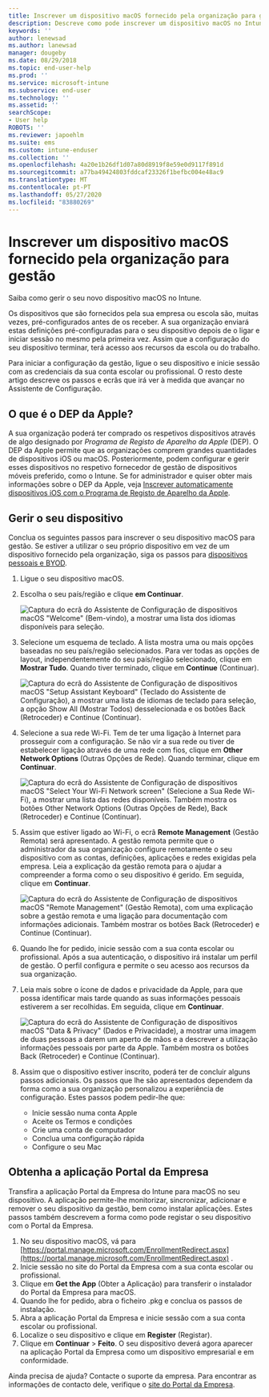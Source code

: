 ```yaml
---
title: Inscrever um dispositivo macOS fornecido pela organização para gestão | Microsoft Docs
description: Descreve como pode inscrever um dispositivo macOS no Intune que foi adquirido e fornecido pela sua organização.
keywords: ''
author: lenewsad
ms.author: lanewsad
manager: dougeby
ms.date: 08/29/2018
ms.topic: end-user-help
ms.prod: ''
ms.service: microsoft-intune
ms.subservice: end-user
ms.technology: ''
ms.assetid: ''
searchScope:
- User help
ROBOTS: ''
ms.reviewer: japoehlm
ms.suite: ems
ms.custom: intune-enduser
ms.collection: ''
ms.openlocfilehash: 4a20e1b26df1d07a80d8919f8e59e0d9117f891d
ms.sourcegitcommit: a77ba49424803fddcaf23326f1befbc004e48ac9
ms.translationtype: MT
ms.contentlocale: pt-PT
ms.lasthandoff: 05/27/2020
ms.locfileid: "83880269"
---
```

# <a name="enroll-your-organization-provided-macos-device-in-management"></a>Inscrever um dispositivo macOS fornecido pela organização para gestão

Saiba como gerir o seu novo dispositivo macOS no Intune.  

Os dispositivos que são fornecidos pela sua empresa ou escola são, muitas vezes, pré-configurados antes de os receber. A sua organização enviará estas definições pré-configuradas para o seu dispositivo depois de o ligar e iniciar sessão no mesmo pela primeira vez. Assim que a configuração do seu dispositivo terminar, terá acesso aos recursos da escola ou do trabalho.

Para iniciar a configuração da gestão, ligue o seu dispositivo e inicie sessão com as credenciais da sua conta escolar ou profissional. O resto deste artigo descreve os passos e ecrãs que irá ver à medida que avançar no Assistente de Configuração.

## <a name="what-is-apple-dep"></a>O que é o DEP da Apple?

A sua organização poderá ter comprado os respetivos dispositivos através de algo designado por *Programa de Registo de Aparelho da Apple* (DEP). O DEP da Apple permite que as organizações comprem grandes quantidades de dispositivos iOS ou macOS. Posteriormente, podem configurar e gerir esses dispositivos no respetivo fornecedor de gestão de dispositivos móveis preferido, como o Intune. Se for administrador e quiser obter mais informações sobre o DEP da Apple, veja [Inscrever automaticamente dispositivos iOS com o Programa de Registo de Aparelho da Apple](https://docs.microsoft.com/intune/enrollment/device-enrollment-program-enroll-macos).  

## <a name="get-your-device-managed"></a>Gerir o seu dispositivo

Conclua os seguintes passos para inscrever o seu dispositivo macOS para gestão. Se estiver a utilizar o seu próprio dispositivo em vez de um dispositivo fornecido pela organização, siga os passos para [dispositivos pessoais e BYOD](enroll-your-device-in-intune-macos-cp.md).  

1. Ligue o seu dispositivo macOS.
2. Escolha o seu país/região e clique **em Continuar**.  

   ![Captura do ecrã do Assistente de Configuração de dispositivos macOS "Welcome" (Bem-vindo), a mostrar uma lista dos idiomas disponíveis para seleção.](./media/macos-dep-welcome-1808.png)
3. Selecione um esquema de teclado. A lista mostra uma ou mais opções baseadas no seu país/região selecionados. Para ver todas as opções de layout, independentemente do seu país/região selecionado, clique em **Mostrar Tudo**. Quando tiver terminado, clique em **Continue** (Continuar).  

   ![Captura do ecrã do Assistente de Configuração de dispositivos macOS "Setup Assistant Keyboard" (Teclado do Assistente de Configuração), a mostrar uma lista de idiomas de teclado para seleção, a opção Show All (Mostrar Todos) desselecionada e os botões Back (Retroceder) e Continue (Continuar).](./media/macos-dep-keyboard-1808.png)  
4. Selecione a sua rede Wi-Fi. Tem de ter uma ligação à Internet para prosseguir com a configuração. Se não vir a sua rede ou tiver de estabelecer ligação através de uma rede com fios, clique em **Other Network Options** (Outras Opções de Rede). Quando terminar, clique em **Continuar**.  

   ![Captura do ecrã do Assistente de Configuração de dispositivos macOS "Select Your Wi-Fi Network screen" (Selecione a Sua Rede Wi-Fi), a mostrar uma lista das redes disponíveis. Também mostra os botões Other Network Options (Outras Opções de Rede), Back (Retroceder) e Continue (Continuar).](./media/macos-dep-wifi-1808.png)  
5. Assim que estiver ligado ao Wi-Fi, o ecrã **Remote Management** (Gestão Remota) será apresentado. A gestão remota permite que o administrador da sua organização configure remotamente o seu dispositivo com as contas, definições, aplicações e redes exigidas pela empresa. Leia a explicação da gestão remota para o ajudar a compreender a forma como o seu dispositivo é gerido. Em seguida, clique em **Continuar**.  

   ![Captura do ecrã do Assistente de Configuração de dispositivos macOS "Remote Management" (Gestão Remota), com uma explicação sobre a gestão remota e uma ligação para documentação com informações adicionais. Também mostrar os botões Back (Retroceder) e Continue (Continuar).](./media/macos-dep-remote-management-1-1808.png)  
6. Quando lhe for pedido, inicie sessão com a sua conta escolar ou profissional. Após a sua autenticação, o dispositivo irá instalar um perfil de gestão. O perfil configura e permite o seu acesso aos recursos da sua organização.  
7. Leia mais sobre o ícone de dados e privacidade da Apple, para que possa identificar mais tarde quando as suas informações pessoais estiverem a ser recolhidas. Em seguida, clique em **Continuar**.  

   ![Captura do ecrã do Assistente de Configuração de dispositivos macOS "Data & Privacy" (Dados e Privacidade), a mostrar uma imagem de duas pessoas a darem um aperto de mãos e a descrever a utilização informações pessoais por parte da Apple. Também mostra os botões Back (Retroceder) e Continue (Continuar).](./media/macos-dep-apple-data-privacy-1808.png)  
8. Assim que o dispositivo estiver inscrito, poderá ter de concluir alguns passos adicionais. Os passos que lhe são apresentados dependem da forma como a sua organização personalizou a experiência de configuração. Estes passos podem pedir-lhe que:
    * Inicie sessão numa conta Apple
    * Aceite os Termos e condições
    * Crie uma conta de computador
    * Conclua uma configuração rápida
    * Configure o seu Mac

## <a name="get-the-company-portal-app"></a>Obtenha a aplicação Portal da Empresa

Transfira a aplicação Portal da Empresa do Intune para macOS no seu dispositivo. A aplicação permite-lhe monitorizar, sincronizar, adicionar e remover o seu dispositivo da gestão, bem como instalar aplicações. Estes passos também descrevem a forma como pode registar o seu dispositivo com o Portal da Empresa.

1. No seu dispositivo macOS, vá para [https://portal.manage.microsoft.com/EnrollmentRedirect.aspx](https://portal.manage.microsoft.com/EnrollmentRedirect.aspx) .
2. Inicie sessão no site do Portal da Empresa com a sua conta escolar ou profissional. 
3. Clique em **Get the App** (Obter a Aplicação) para transferir o instalador do Portal da Empresa para macOS.
4. Quando lhe for pedido, abra o ficheiro .pkg e conclua os passos de instalação.
5. Abra a aplicação Portal da Empresa e inicie sessão com a sua conta escolar ou profissional.
6. Localize o seu dispositivo e clique em **Register** (Registar).
7. Clique em **Continuar**  >  **Feito**. O seu dispositivo deverá agora aparecer na aplicação Portal da Empresa como um dispositivo empresarial e em conformidade.

Ainda precisa de ajuda? Contacte o suporte da empresa. Para encontrar as informações de contacto dele, verifique o [site do Portal da Empresa](https://go.microsoft.com/fwlink/?linkid=2010980).
